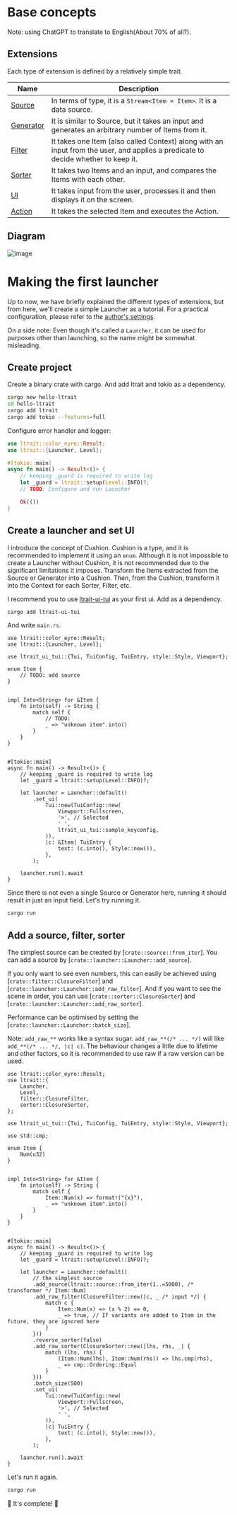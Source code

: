 # Base concepts

Note: using ChatGPT to translate to English(About 70% of all?).

## Extensions

Each type of extension is defined by a relatively simple trait.

| Name                                       | Description                                                                                                                      |
| ------------------------------------------ | -------------------------------------------------------------------------------------------------------------------------------- |
| [Source](`crate::source::Source`)          | In terms of type, it is a `Stream<Item = Item>`. It is a data source.                                                            |
| [Generator](`crate::generator::Generator`) | It is similar to Source, but it takes an input and generates an arbitrary number of Items from it.                               |
| [Filter](`crate::filter::Filter`)          | It takes one Item (also called Context) along with an input from the user, and applies a predicate to decide whether to keep it. |
| [Sorter](`crate::sorter::Sorter`)          | It takes two Items and an input, and compares the Items with each other.                                                         |
| [UI](`crate::ui::UI`)                      | It takes input from the user, processes it and then displays it on the screen.                                                   |
| [Action](`crate::action::Action`)          | It takes the selected Item and executes the Action.                                                                              |

## Diagram

<!--
flowchart TD
    subgraph Source-like
    S[Source]
    G[Generator]
    end
    S[Source] --\>|Items| F[Filter]
    G[Generator] --\>|Items| F
    F --\> So[Sorter]
    So --\> U{UI}
    U --\> E[Action]
    U --\>|Input| So
    U --\>|Input| F
    U --\>|Input| G
-->

![image](https://github.com/user-attachments/assets/fc96d541-9123-4105-90d1-0bdb796a786e)

# Making the first launcher

Up to now, we have briefly explained the different types of extensions, but from here, we'll create a simple Launcher as a tutorial.
For a practical configuration, please refer to the [author's settings](https://github.com/satler-git/yurf).

On a side note: Even though it's called a `Launcher`, it can be used for purposes other than launching, so the name might be somewhat misleading.

## Create project

Create a binary crate with cargo. And add ltrait and tokio as a dependency.

```bash
cargo new hello-ltrait
cd hello-ltrait
cargo add ltrait
cargo add tokio --features=full
```

Configure error handler and logger:

```rust
use ltrait::color_eyre::Result;
use ltrait::{Launcher, Level};

#[tokio::main]
async fn main() -> Result<()> {
    // keeping _guard is required to write log
    let _guard = ltrait::setup(Level::INFO)?;
    // TODO: Configure and run Launcher

    Ok(())
}
```

## Create a launcher and set UI

I introduce the concept of Cushion.
Cushion is a type, and it is recommended to implement it using an `enum`.
Although it is not impossible to create a Launcher without Cushion, it is not recommended due to the significant limitations it imposes.
Transform the Items extracted from the Source or Generator into a Cushion. Then, from the Cushion, transform it into the Context for each Sorter, Filter, etc.

I recommend you to use [ltrait-ui-tui](https://crates.io/crates/ltrait-ui-tui) as your first ui.
Add as a dependency.

```bash
cargo add ltrait-ui-tui
```

And write `main.rs`.

```rust,ignore
use ltrait::color_eyre::Result;
use ltrait::{Launcher, Level};

use ltrait_ui_tui::{Tui, TuiConfig, TuiEntry, style::Style, Viewport};

enum Item {
    // TODO: add source
}


impl Into<String> for &Item {
    fn into(self) -> String {
        match self {
            // TODO:
            _ => "unknown item".into()
        }
    }
}


#[tokio::main]
async fn main() -> Result<()> {
    // keeping _guard is required to write log
    let _guard = ltrait::setup(Level::INFO)?;

    let launcher = Launcher::default()
        .set_ui(
            Tui::new(TuiConfig::new(
                Viewport::Fullscreen,
                '>', // Selected
                ' ',
                ltrait_ui_tui::sample_keyconfig,
            )),
            |c: &Item| TuiEntry {
                text: (c.into(), Style::new()),
            },
        );

    launcher.run().await
}
```

Since there is not even a single Source or Generator here, running it should result in just an input field. Let's try running it.

```bash
cargo run
```

## Add a source, filter, sorter

The simplest source can be created by [`crate::source::from_iter`].
You can add a source by [`crate::launcher::Launcher::add_source`].

If you only want to see even numbers, this can easily be achieved using [`crate::filter::ClosureFilter`] and [`crate::launcher::Launcher::add_raw_filter`].
And if you want to see the scene in order, you can use [`crate::sorter::ClosureSorter`] and [`crate::launcher::Launcher::add_raw_sorter`].

Performance can be optimised by setting the [`crate::launcher::Launcher::batch_size`].

Note: `add_raw_**` works like a syntax sugar. `add_raw_**(/* ... */)` will like
`add_**(/* ... */, |c| c)`. The behaviour changes a little due to lifetime and other factors, so it is recommended to use raw if a raw version can be used.

```rust,ignore
use ltrait::color_eyre::Result;
use ltrait::{
    Launcher,
    Level,
    filter::ClosureFilter,
    sorter::ClosureSorter,
};

use ltrait_ui_tui::{Tui, TuiConfig, TuiEntry, style::Style, Viewport};

use std::cmp;

enum Item {
    Num(u32)
}


impl Into<String> for &Item {
    fn into(self) -> String {
        match self {
            Item::Num(x) => format!("{x}"),
            _ => "unknown item".into()
        }
    }
}


#[tokio::main]
async fn main() -> Result<()> {
    // keeping _guard is required to write log
    let _guard = ltrait::setup(Level::INFO)?;

    let launcher = Launcher::default()
        // the simplest source
        .add_source(ltrait::source::from_iter(1..=5000), /* transformer */ Item::Num)
        .add_raw_filter(ClosureFilter::new(|c, _ /* input */| {
            match c {
                Item::Num(x) => (x % 2) == 0,
                _ => true, // If variants are added to Item in the future, they are ignored here
            }
        }))
        .reverse_sorter(false)
        .add_raw_sorter(ClosureSorter::new(|lhs, rhs, _| {
            match (lhs, rhs) {
                (Item::Num(lhs), Item::Num(rhs)) => lhs.cmp(rhs),
                _ => cmp::Ordering::Equal
            }
        }))
        .batch_size(500)
        .set_ui(
            Tui::new(TuiConfig::new(
                Viewport::Fullscreen,
                '>', // Selected
                ' ',
            )),
            |c| TuiEntry {
                text: (c.into(), Style::new()),
            },
        );

    launcher.run().await
}
```

Let's run it again.

```bash
cargo run
```

🎉 It's complete! 🎉

